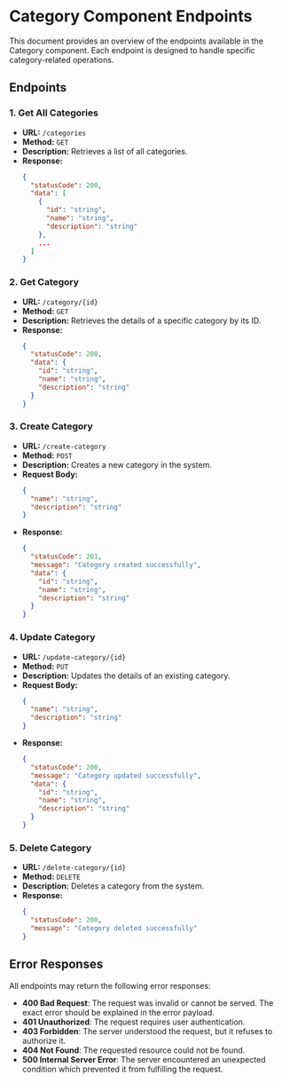# Category Component Endpoints

This document provides an overview of the endpoints available in the Category component. Each endpoint is designed to handle specific category-related operations.

## Endpoints

### 1. Get All Categories

- **URL:** `/categories`
- **Method:** `GET`
- **Description:** Retrieves a list of all categories.
- **Response:**
  ```json
  {
    "statusCode": 200,
    "data": [
      {
        "id": "string",
        "name": "string",
        "description": "string"
      },
      ...
    ]
  }
  ```

### 2. Get Category

- **URL:** `/category/{id}`
- **Method:** `GET`
- **Description:** Retrieves the details of a specific category by its ID.
- **Response:**
  ```json
  {
    "statusCode": 200,
    "data": {
      "id": "string",
      "name": "string",
      "description": "string"
    }
  }
  ```

### 3. Create Category

- **URL:** `/create-category`
- **Method:** `POST`
- **Description:** Creates a new category in the system.
- **Request Body:**
  ```json
  {
    "name": "string",
    "description": "string"
  }
  ```
- **Response:**
  ```json
  {
    "statusCode": 201,
    "message": "Category created successfully",
    "data": {
      "id": "string",
      "name": "string",
      "description": "string"
    }
  }
  ```

### 4. Update Category

- **URL:** `/update-category/{id}`
- **Method:** `PUT`
- **Description:** Updates the details of an existing category.
- **Request Body:**
  ```json
  {
    "name": "string",
    "description": "string"
  }
  ```
- **Response:**
  ```json
  {
    "statusCode": 200,
    "message": "Category updated successfully",
    "data": {
      "id": "string",
      "name": "string",
      "description": "string"
    }
  }
  ```

### 5. Delete Category

- **URL:** `/delete-category/{id}`
- **Method:** `DELETE`
- **Description:** Deletes a category from the system.
- **Response:**
  ```json
  {
    "statusCode": 200,
    "message": "Category deleted successfully"
  }
  ```

## Error Responses

All endpoints may return the following error responses:

- **400 Bad Request**: The request was invalid or cannot be served. The exact error should be explained in the error payload.
- **401 Unauthorized**: The request requires user authentication.
- **403 Forbidden**: The server understood the request, but it refuses to authorize it.
- **404 Not Found**: The requested resource could not be found.
- **500 Internal Server Error**: The server encountered an unexpected condition which prevented it from fulfilling the request.
